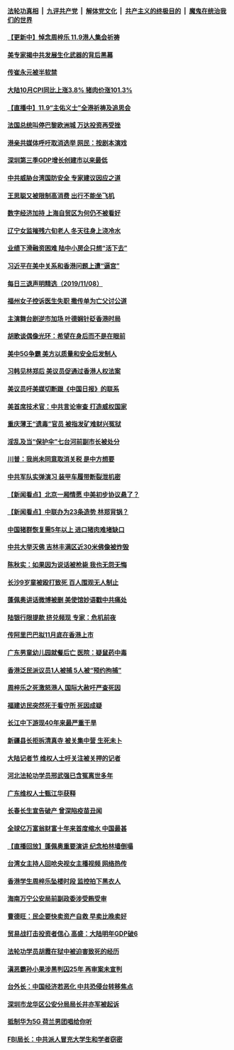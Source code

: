 ####  [法轮功真相](../../../../basic/blob/master/README.md?t=11092026) &nbsp;|&nbsp; [九评共产党](../../../../9ping.md/blob/master/README.md?t=11092026) &nbsp;|&nbsp; [解体党文化](../../../../jtdwh.md/blob/master/README.md?t=11092026)  &nbsp;|&nbsp; [共产主义的终极目的](../../../../gczydzjmd.md/blob/master/README.md?t=11092026) &nbsp;|&nbsp; [魔鬼在统治我们的世界](../../../../mgztzwmdsj.md/blob/master/README.md?t=11092026) 


#### [【更新中】悼念周梓乐 11.9港人集会祈祷](../pages/nsc413/n11643723.md?t=11092026) 

#### [美专家揭中共发展生化武器的背后黑幕](../pages/nsc413/n11607777.md?t=11092026) 

#### [传崔永元被半软禁](../pages/nsc413/n11643920.md?t=11092026) 

#### [大陆10月CPI同比上涨3.8% 猪肉价涨101.3%](../pages/nsc413/n11643775.md?t=11092026) 

#### [【直播中】11.9“主佑义士”全港祈祷及追思会](../pages/nsc413/n11641005.md?t=11092026) 

#### [法国总统叫停巴黎欧洲城 万达投资再受挫](../pages/nsc413/n11643746.md?t=11092026) 

#### [港亲共媒体呼吁取消选举 网民：按剧本演戏](../pages/nsc413/n11643756.md?t=11092026) 

#### [深圳第三季GDP增长创建市以来最低](../pages/nsc413/n11643380.md?t=11092026) 

#### [中共威胁台湾国防安全 专家建议因应之道](../pages/nsc413/n11630249.md?t=11092026) 

#### [王思聪又被限制高消费 出行不能坐飞机](../pages/nsc413/n11643408.md?t=11092026) 

#### [数字经济加持 上海自贸区为何仍不被看好](../pages/nsc413/n11635270.md?t=11092026) 

#### [辽宁女监摧残六旬老人 冬天往身上浇冷水](../pages/nsc413/n11641975.md?t=11092026) 

#### [业绩下滑融资困难 陆中小房企只想“活下去”](../pages/nsc413/n11643267.md?t=11092026) 

#### [习近平在美中关系和香港问题上遭“逼宫”](../pages/nsc413/n11643270.md?t=11092026) 

#### [每日三退声明精选（2019/11/08）](../pages/nsc413/n11643329.md?t=11092026) 

#### [福州女子控诉医生失职 撒传单为亡父讨公道](../pages/nsc413/n11643229.md?t=11092026) 

#### [主演舞台剧逆市加场 叶德娴针砭香港时局](../pages/nsc413/n11642401.md?t=11092026) 

#### [胡歌谈偶像光环：希望在身后而不是在眼前](../pages/nsc413/n11642845.md?t=11092026) 

#### [美中5G争霸 美方以质量和安全后发制人](../pages/nsc413/n11642934.md?t=11092026) 

#### [习韩见林郑后 美议员促通过香港人权法案](../pages/nsc413/n11642726.md?t=11092026) 

#### [美议员吁美媒切断跟《中国日报》的联系](../pages/nsc413/n11642794.md?t=11092026) 

#### [美首席技术官：中共言论审查 打造威权国家](../pages/nsc413/n11643067.md?t=11092026) 

#### [重庆薄王“遗毒”官员 被指发矿难财兴冤狱](../pages/nsc413/n11642972.md?t=11092026) 

#### [淫乱及当“保护伞”七台河前副市长被处分](../pages/nsc413/n11643058.md?t=11092026) 

#### [川普：我尚未同意取消关税 是中方想要](../pages/nsc413/n11642452.md?t=11092026) 

#### [中共军队实弹演习 装甲车履带断裂泄机密](../pages/nsc413/n11642758.md?t=11092026) 

#### [【新闻看点】北京一厢情愿 中美初步协议悬了？](../pages/nsc413/n11642658.md?t=11092026) 

#### [【新闻看点】中联办为23条造势 林郑背锅？](../pages/nsc413/n11642736.md?t=11092026) 

#### [中国猪群恢复需5年以上 进口猪肉难堵缺口](../pages/nsc413/n11642829.md?t=11092026) 

#### [中共大举灭佛 吉林丰满区近30米佛像被炸毁](../pages/nsc413/n11642148.md?t=11092026) 

#### [陈秋实：如果因为说话被枪毙 我也无怨无悔](../pages/nsc413/n11642710.md?t=11092026) 

#### [长沙9岁童被殴打致死 百人围观无人制止](../pages/nsc413/n11642750.md?t=11092026) 

#### [蓬佩奥讲话微博被删 美使馆妙语戳中共痛处](../pages/nsc413/n11642631.md?t=11092026) 

#### [陆银行限提款 挤兑频现 专家：危机前夜](../pages/nsc413/n11642365.md?t=11092026) 

#### [传阿里巴巴拟11月底在香港上市](../pages/nsc413/n11642285.md?t=11092026) 

#### [广东男童幼儿园就餐后亡 医院：疑鼠药中毒](../pages/nsc413/n11642488.md?t=11092026) 

#### [香港泛民派议员1人被捕 5人被“预约拘捕”](../pages/nsc413/n11642471.md?t=11092026) 

#### [周梓乐之死激怒港人 国际大赦吁严查死因](../pages/nsc413/n11642402.md?t=11092026) 

#### [福建访民突然死于看守所  死因成疑](../pages/nsc413/n11642366.md?t=11092026) 

#### [长江中下游现40年来最严重干旱](../pages/nsc413/n11641394.md?t=11092026) 

#### [新疆县长拒拆清真寺 被关集中营 生死未卜](../pages/nsc413/n11642089.md?t=11092026) 


#### [大陆记者节 维权人士吁关注被关押的记者](../pages/nsc413/n11641729.md?t=11092026) 

#### [河北法轮功学员邢武强已含冤离世多年](../pages/nsc413/n11640201.md?t=11092026) 

#### [广东维权人士甄江华获释](../pages/nsc413/n11641656.md?t=11092026) 

#### [长春长生宣告破产 曾深陷疫苗丑闻](../pages/nsc413/n11641754.md?t=11092026) 

#### [全球亿万富翁财富十年来首度缩水 中国最甚](../pages/nsc413/n11641726.md?t=11092026) 

#### [【直播回放】蓬佩奥重要演讲 纪念柏林墙倒塌](../pages/nsc413/n11640028.md?t=11092026) 

#### [台湾女主持人回呛央视女主播视频 网络热传](../pages/nsc413/n11641098.md?t=11092026) 

#### [香港学生周梓乐坠楼时段 监控拍下黑衣人](../pages/nsc413/n11640495.md?t=11092026) 

#### [海南万宁公安局前副政委涉受贿受审](../pages/nsc413/n11641401.md?t=11092026) 

#### [曹德旺：民企要快卖资产自救 早卖比晚卖好](../pages/nsc413/n11641629.md?t=11092026) 

#### [贸易战打击投资者信心 高盛：大陆明年GDP破6](../pages/nsc413/n11641128.md?t=11092026) 

#### [法轮功学员胡霞在狱中被迫害致死的经历](../pages/nsc413/n11635032.md?t=11092026) 

#### [滇恶霸孙小果涉黑判囚25年 再审案未宣判](../pages/nsc413/n11641163.md?t=11092026) 

#### [台外长：中国经济若恶化 中共恐侵台转移焦点](../pages/nsc413/n11641331.md?t=11092026) 

#### [深圳市龙华区公安分局局长井亦军被起诉](../pages/nsc413/n11641097.md?t=11092026) 

#### [抵制华为5G 荷兰男团唱给你听](../pages/nsc413/n11641053.md?t=11092026) 

#### [FBI局长：中共派人冒充大学生和学者窃密](../pages/nsc413/n11640882.md?t=11092026) 

